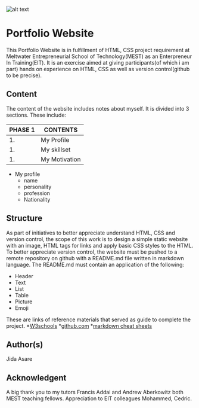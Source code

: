 ![alt text](https://github.com/to/assets/images/jida1.jpg)

# Portfolio Website
This Portfolio Website is in fulfillment of HTML, CSS project requirement at Meltwater Entrepreneurial School of Technology(MEST) as an Enterpreneur In Training(EIT). It is an exercise aimed at giving participants(of which i am part) hands on experience on HTML, CSS as well as version control(github to be precise).

## Content
The content of the website includes notes about myself. It is divided into 3 sections. These include:

  PHASE 1         |     CONTENTS          
 -----------------|-----------------
  1.  | My Profile            
  1. |My skillset           
  1. | My Motivation         
                                        

* My profile
  * name
  * personality 
  * profession 
  * Nationality
 
 
## Structure
As part of initiatives to better appreciate understand HTML, CSS and version control, the scope of this work is to design a simple static website with an image, HTML tags for links and apply basic CSS styles to the HTML. To better appreciate version control, the website must be pushed to a remote repository on github with a README.md file written in markdown language. The README.md must contain an application of the following:
* Header
* Text
* List
* Table
* Picture
* Emoji

These are links of reference materials that served as guide to complete the project.
*[W3schools](https://www.w3schools.com/)
*[github.com](https://github.com)
*[markdown cheat sheets](https://github.com/adam-p/markdown-here/wiki/Markdown-Cheatsheet#links)



## Author(s)
Jida Asare

## Acknowledgent
A big thank you to my tutors Francis Addai and Andrew Aberkowitz both MEST teaching fellows.
Appreciation to EIT colleagues Mohammed, Cedric.
